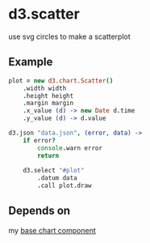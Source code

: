 d3.scatter
==========

use svg circles to make a scatterplot

Example
-------

```coffeescript
plot = new d3.chart.Scatter()
    .width width
    .height height
    .margin margin
    .x_value (d) -> new Date d.time
    .y_value (d) -> d.value

d3.json "data.json", (error, data) ->
    if error?
        console.warn error
        return
    
    d3.select "#plot"
        .datum data
        .call plot.draw
```

Depends on
----------

my [base chart component](https://github.com/Enucatl/d3.base.chart)


